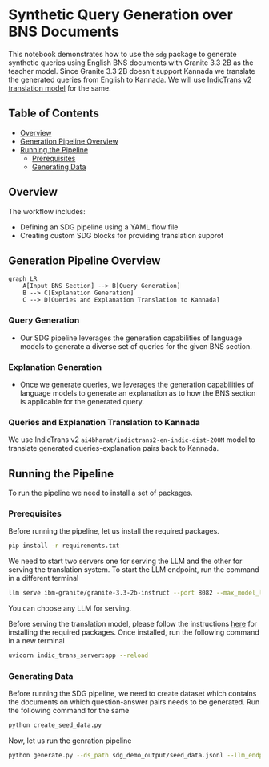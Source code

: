 # Synthetic Query Generation over BNS Documents

This notebook demonstrates how to use the `sdg` package to generate synthetic queries using English BNS documents with Granite 3.3 2B as the teacher model. Since Granite 3.3 2B doesn't support Kannada we translate the generated queries from English to Kannada. We will use [IndicTrans v2 translation model](https://github.com/AI4Bharat/IndicTrans2/tree/main/huggingface_interface) for the same. 

## Table of Contents
- [Overview](#overview)
- [Generation Pipeline Overview](#generation-pipeline-overview)
- [Running the Pipeline](#running-the-pipeline)
  - [Prerequisites](#Prerequisites)
  - [Generating Data](#generating-data)

## Overview

The workflow includes:

- Defining an SDG pipeline using a YAML flow file
- Creating custom SDG blocks for providing translation supprot

## Generation Pipeline Overview

```mermaid
graph LR
    A[Input BNS Section] --> B[Query Generation]
    B --> C[Explanation Generation]
    C --> D[Queries and Explanation Translation to Kannada]
```

### Query Generation

* Our SDG pipeline leverages the generation capabilities of language models to generate a diverse set of queries for the given BNS section.

### Explanation Generation

* Once we generate queries, we leverages the generation capabilities of language models to generate an explanation as to how the BNS section is applicable for the generated query.

### Queries and Explanation Translation to Kannada
We use IndicTrans v2 `ai4bharat/indictrans2-en-indic-dist-200M` model to translate generated queries-explanation pairs back to Kannada.

## Running the Pipeline
To run the pipeline we need to install a set of packages.

### Prerequisites
Before running the pipeline, let us install the required packages.
```bash
pip install -r requirements.txt
```

We need to start two servers one for serving the LLM and the other for serving the translation system. To start the LLM endpoint, run the command in a different terminal
```bash
llm serve ibm-granite/granite-3.3-2b-instruct --port 8082 --max_model_len 2048
```
You can choose any LLM for serving.

Before serving the translation model, please follow the instructions [here](https://github.com/AI4Bharat/IndicTrans2/tree/main/huggingface_interface) for installing the required packages. Once installed, run the following command in a new terminal
```bash
uvicorn indic_trans_server:app --reload
```

### Generating Data
Before running the SDG pipeline, we need to create dataset which contains the documents on which question-answer pairs needs to be generated. Run the following command for the same

```bash
python create_seed_data.py
```

Now, let us run the genration pipeline
```bash
python generate.py --ds_path sdg_demo_output/seed_data.jsonl --llm_endpoint  http://0.0.0.0:8082/v1 --translation_endpoint http://127.0.0.1:8000/v1 --save_path output/generated_datapoints.jsonl --flow flows/translate_flow_knowledge.yaml --checkpoint_dir output/checkpoint_dir/ 
```

<!-- ## How does the generated data look like?

#### Input Raw Document
```text
ಎಸ್.ನಿಜಲಿಂಗಪ್ಪ
ಕರ್ನಾಟಕದ ಏಕೀಕರಣಕ್ಕೆ ಹೋರಾಡಿದ ರಾಜಕಾರಣಿಗಳಲ್ಲಿ ಪ್ರಮುಖರು
```

#### Translated Document in English
```text
S. Nijalingappa
Prominent among the politicians who fought for the unification of Karnataka
```

#### Generated Question-Answer Pair
```text
Question: Who was a prominent politician known for fighting for the unification of Karnataka, as mentioned in the document?

Answer: S. Nijalingappa
```

#### Translated Question-Answer Pair
```text
Question: 
ಡಾಕ್ಯುಮೆಂಟ್ನಲ್ಲಿ ಉಲ್ಲೇಖಿಸಿರುವಂತೆ, ಕರ್ನಾಟಕದ ಏಕೀಕರಣಕ್ಕಾಗಿ ಹೋರಾಡಿದ ಪ್ರಸಿದ್ಧ ರಾಜಕಾರಣಿ ಯಾರು?

Answer:
ಎಸ್.ನಿಜಲಿಂಪ್ಪ
``` -->
